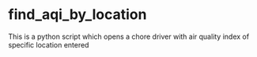 # find_aqi_by_location
This is a python script which opens a chore driver with air quality index of specific location entered
